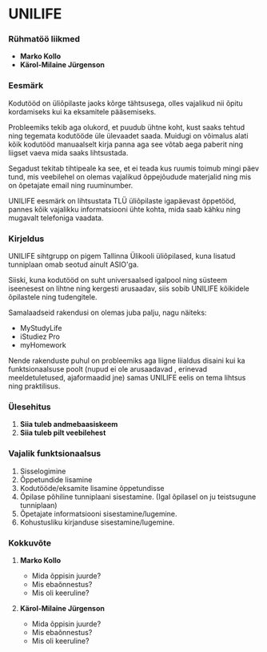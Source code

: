 # UNILIFE



### Rühmatöö liikmed
* **Marko Kollo**
* **Kärol-Milaine Jürgenson**



### Eesmärk

Kodutööd on üliõpilaste jaoks kõrge tähtsusega, olles vajalikud nii õpitu kordamiseks 
kui ka eksamitele pääsemiseks.

Probleemiks tekib aga olukord, et puudub ühtne koht, kust saaks tehtud ning tegemata kodutööde üle ülevaadet
saada. Muidugi on võimalus alati kõik kodutööd manuaalselt kirja panna aga see võtab aega paberit ning 
liigset vaeva mida saaks lihtsustada. 

Segadust tekitab tihtipeale ka see, et ei teada kus ruumis toimub mingi päev tund, mis veebilehel
on olemas vajalikud õppejõudude materjalid ning mis on õpetajate email ning ruuminumber.

UNILIFE eesmärk on lihtsustata TLÜ üliõpilaste igapäevast õppetööd, pannes kõik vajalikku informatsiooni 
ühte kohta, mida saab kähku ning mugavalt telefoniga vaadata.



### Kirjeldus

UNILIFE sihtgrupp on pigem Tallinna Ülikooli üliõpilased, kuna lisatud tunniplaan omab seotud ainult ASIO'ga.

Siiski, kuna kodutööd on suht universaalsed igalpool ning süsteem iseenesest on lihtne ning kergesti arusaadav,
siis sobib UNILIFE kõikidele õpilastele ning tudengitele.

Samalaadseid rakendusi on olemas juba palju, nagu näiteks:
* MyStudyLife
* iStudiez Pro
* myHomework

Nende rakenduste puhul on probleemiks aga liigne liialdus disaini kui ka funktsionaalsuse poolt (nupud ei ole arusaadavad
, erinevad meeldetuletused, ajaformaadid jne) samas UNILIFE eelis on tema lihtsus ning praktilisus.



### Ülesehitus

1. **Siia tuleb andmebaasiskeem**
2. **Siia tuleb pilt veebilehest**



### Vajalik funktsionaalsus

1. Sisselogimine
2. Õppetundide lisamine
3. Kodutööde/eksamite lisamine õppetundisse
4. Õpilase põhiline tunniplaani sisestamine. (Igal õpilasel on ju teistsugune tunniplaan)
5. Õpetajate informatsiooni sisestamine/lugemine.
6. Kohustusliku kirjanduse sisestamine/lugemine.



### Kokkuvõte

1. **Marko Kollo**
    * Mida õppisin juurde?
    * Mis ebaõnnestus?
    * Mis oli keeruline?

2. **Kärol-Milaine Jürgenson**
    * Mida õppisin juurde?
    * Mis ebaõnnestus?
    * Mis oli keeruline?






